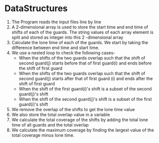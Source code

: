 # DataStructures

1. The Program reads the input files line by line
2. A 2-dimensional array is used to store the start time and end time of shifts of each of the guards. The string values of each array element is split and stored as integer into this 2 -dimensional array
3. Calculate the lone time of each of the guards. We start by taking the difference between end time and start time. 
4. We use a nested loop to check the following cases-
	- When the shifts of the two guards overlap such that the shift of second guard(j) starts before that of first guard(i) and ends before the shift of first guard 
	- When the shifts of the two guards overlap such that the shift of second guard(j) starts after that of first guard (i) and ends after the shift of first guard 
	- When the shift of the first guard(i)'s shift is a subset of the second guard(j)'s shift 
	- When the shift of the second guard(j)'s shift is a subset of the first guard(i)'s shift 
5. We remove the overlap of the shifts to get the lone time value
6. We also store the total overlap value in a variable
7. We calculate the total coverage of the shifts by adding the total lone time of all guards and the total overlap
8. We calculate the maximum coverage by finding the largest value of the total coverage minus lone time.
